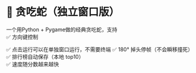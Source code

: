 # 🐍 贪吃蛇（独立窗口版）

一个用Python + Pygame做的经典贪吃蛇，支持  
✅ 方向键控制

✅ 点击运行可以在单独窗口运行，不需要终端
✅ 180° 掉头停帧（不会瞬移撞死）  
✅ 排行榜自动保存（本地 top10）  
✅ 速度随分数越来越快
